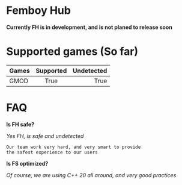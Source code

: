 # Femboy Hub
**Currently FH is in development, and is not planed to release soon**

# Supported games (So far)

| Games          | Supported     | Undetected  |
| ---------------|:-------------:| -----------:|
| GMOD           |     True      |   True      |

# FAQ
**Is FH safe?**

*Yes FH, is safe and undetected*
```
Our team work very hard, and very smart to provide
the safest experience to our users
```

**Is FS optimized?**

*Of course, we are using C++ 20 all around, and very good practices*

